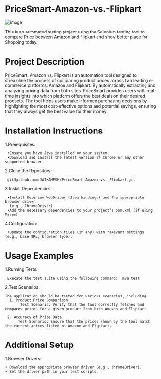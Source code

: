 # PriceSmart-Amazon-vs.-Flipkart

![image](https://github.com/user-attachments/assets/613d1d07-9d5b-4bc8-bde2-caea74ab8cec)

This is an automated testing project using the Selenium testing tool to compare Price between Amazon and Flipkart and show better place for Shopping today. 

# Project Description

PriceSmart: Amazon vs. Flipkart is an automation tool designed to streamline the process of comparing product prices across two leading e-commerce platforms: Amazon and Flipkart. By automatically extracting and analyzing pricing data from both sites, PriceSmart provides users with real-time insights into which platform offers the best deals on their desired products. The tool helps users make informed purchasing decisions by highlighting the most cost-effective options and potential savings, 
ensuring that they always get the best value for their money.

# Installation Instructions

  1.Prerequisites:

     •Ensure you have Java installed on your system.
     •Download and install the latest version of Chrome or any other supported browser.

  2.Clone the Repository:

     git@github.com:JAIKAMESH/PriceSmart-Amazon-vs.-Flipkart.git

  3.Install Dependencies:

     •Install Selenium WebDriver (Java bindings) and the appropriate browser driver 
      (e.g., ChromeDriver).
     •Add the necessary dependencies to your project’s pom.xml (if using Maven).

  4.Configuration:

     •Update the configuration files (if any) with relevant settings (e.g., base URL, browser type).

# Usage Examples

  1.Running Tests:

     Execute the test suite using the following command:  mvn test

  2.Test Scenarios:

    The application should be tested for various scenarios, including:
      1. Product Price Comparison
           Test Scenario: Verify that the tool correctly fetches and compares prices for a given product from both Amazon and Flipkart.
   
     2. Accuracy of Price Data
          Test Scenario: Ensure that the prices shown by the tool match the current prices listed on Amazon and Flipkart.

# Additional Setup

  1.Browser Drivers:

    • Download the appropriate browser driver (e.g., ChromeDriver).
    • Set the driver path in your test scripts.
